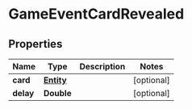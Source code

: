 
# GameEventCardRevealed

## Properties
Name | Type | Description | Notes
------------ | ------------- | ------------- | -------------
**card** | [**Entity**](Entity.md) |  |  [optional]
**delay** | **Double** |  |  [optional]



